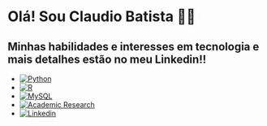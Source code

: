 # Olá! Sou Claudio Batista 🙋‍♂️

## Minhas habilidades e interesses em tecnologia e mais detalhes estão no meu Linkedin!!

 - [![Python](https://img.shields.io/badge/Python-3776AB?style=for-the-badge&logo=python&logoColor=white)]()
 - [![R](https://img.shields.io/badge/R-276DC3?style=for-the-badge&logo=r&logoColor=white)]()
 - [![MySQL](https://img.shields.io/badge/MySQL-005C84?style=for-the-badge&logo=mysql&logoColor=white)]()
 - [![Academic Research](https://img.shields.io/badge/Academic%20Research-Blue?style=for-the-badge&color=blue&logo=data:image/png;base64,INSERT_BASE64_CODE)](Your_Link_Here)
 - [![Linkedin](https://img.shields.io/badge/LinkedIn-0077B5?style=for-the-badge&logo=linkedin&logoColor=white)](https://www.linkedin.com/in/ant%C3%B4nio-claudio-dutra-batista-11a01224a/)
